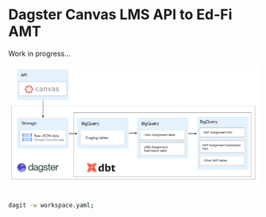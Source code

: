 # Dagster Canvas LMS API to Ed-Fi AMT

Work in progress...

![Canvas ETL](/assets/canvas_etl.png)

```bash

dagit -w workspace.yaml;

```
